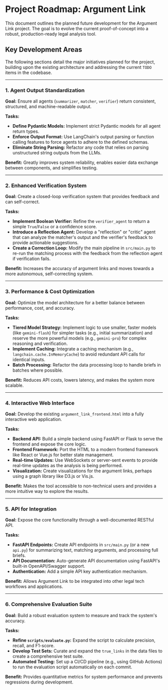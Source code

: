 # Project Roadmap: Argument Link

This document outlines the planned future development for the Argument Link project. The goal is to evolve the current proof-of-concept into a robust, production-ready legal analysis tool.

## Key Development Areas

The following sections detail the major initiatives planned for the project, building upon the existing architecture and addressing the current `TODO` items in the codebase.

---

### 1. Agent Output Standardization

**Goal:** Ensure all agents (`summarizer`, `matcher`, `verifier`) return consistent, structured, and machine-readable output.

**Tasks:**
- **Define Pydantic Models:** Implement strict Pydantic models for all agent return types.
- **Enforce Output Format:** Use LangChain's output parsing or function calling features to force agents to adhere to the defined schemas.
- **Eliminate String Parsing:** Refactor any code that relies on parsing unstructured string outputs from the LLMs.

**Benefit:** Greatly improves system reliability, enables easier data exchange between components, and simplifies testing.

---

### 2. Enhanced Verification System

**Goal:** Create a closed-loop verification system that provides feedback and can self-correct.

**Tasks:**
- **Implement Boolean Verifier:** Refine the `verifier_agent` to return a simple `True`/`False` or a confidence score.
- **Introduce a Reflection Agent:** Develop a "reflection" or "critic" agent that can analyze the matcher's output and the verifier's feedback to provide actionable suggestions.
- **Create a Correction Loop:** Modify the main pipeline in `src/main.py` to re-run the matching process with the feedback from the reflection agent if verification fails.

**Benefit:** Increases the accuracy of argument links and moves towards a more autonomous, self-correcting system.

---

### 3. Performance & Cost Optimization

**Goal:** Optimize the model architecture for a better balance between performance, cost, and accuracy.

**Tasks:**
- **Tiered Model Strategy:** Implement logic to use smaller, faster models (like `gemini-flash`) for simpler tasks (e.g., initial summarization) and reserve the more powerful models (e.g., `gemini-pro`) for complex reasoning and verification.
- **Implement Caching:** Integrate a caching mechanism (e.g., `langchain.cache.InMemoryCache`) to avoid redundant API calls for identical inputs.
- **Batch Processing:** Refactor the data processing loop to handle briefs in batches where possible.

**Benefit:** Reduces API costs, lowers latency, and makes the system more scalable.

---

### 4. Interactive Web Interface

**Goal:** Develop the existing `argument_link_frontend.html` into a fully interactive web application.

**Tasks:**
- **Backend API:** Build a simple backend using FastAPI or Flask to serve the frontend and expose the core logic.
- **Frontend Framework:** Port the HTML to a modern frontend framework like React or Vue.js for better state management.
- **Real-time Updates:** Use WebSockets or server-sent events to provide real-time updates as the analysis is being performed.
- **Visualization:** Create visualizations for the argument links, perhaps using a graph library like D3.js or Vis.js.

**Benefit:** Makes the tool accessible to non-technical users and provides a more intuitive way to explore the results.

---

### 5. API for Integration

**Goal:** Expose the core functionality through a well-documented RESTful API.

**Tasks:**
- **FastAPI Endpoints:** Create API endpoints in `src/main.py` (or a new `api.py`) for summarizing text, matching arguments, and processing full briefs.
- **API Documentation:** Auto-generate API documentation using FastAPI's built-in OpenAPI/Swagger support.
- **Authentication:** Add a simple API key authentication mechanism.

**Benefit:** Allows Argument Link to be integrated into other legal tech workflows and applications.

---

### 6. Comprehensive Evaluation Suite

**Goal:** Build a robust evaluation system to measure and track the system's accuracy.

**Tasks:**
- **Refine `scripts/evaluate.py`:** Expand the script to calculate precision, recall, and F1-score.
- **Develop Test Sets:** Curate and expand the `true_links` in the data files to create a comprehensive test suite.
- **Automated Testing:** Set up a CI/CD pipeline (e.g., using GitHub Actions) to run the evaluation script automatically on each commit.

**Benefit:** Provides quantitative metrics for system performance and prevents regressions during development.
